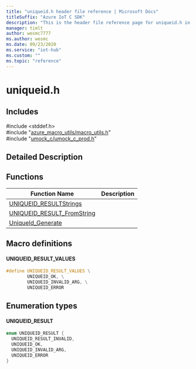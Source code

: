 ```yaml
---                             
title: "uniqueid.h header file reference | Microsoft Docs" 
titleSuffix: "Azure IoT C SDK"            
description: "This is the header file reference page for uniqueid.h in the Azure IoT C SDK. This SDK is used with Azure IoT Hub and Azure IoT Hub Device Provisioning Service"            
manager: timlt                 
author: wesmc7777              
ms.author: wesmc               
ms.date: 09/23/2020                    
ms.service: "iot-hub"             
ms.custom: ""                
ms.topic: "reference"        
---                            
```


# uniqueid.h 

## Includes

\#include <stddef.h>  
\#include "[azure_macro_utils/macro_utils.h](macro-utils-h.md)"  
\#include "[umock_c/umock_c_prod.h](umock-c-prod-h.md)"  

## Detailed Description

## Functions

Function Name                  | Description                                
--------------------------------|---------------------------------------------
[UNIQUEID_RESULTStrings](./uniqueid-h/uniqueid-resultstrings.md)            | 
[UNIQUEID_RESULT_FromString](./uniqueid-h/uniqueid-result-fromstring.md)            | 
[UniqueId_Generate](./uniqueid-h/uniqueid-generate.md)            | 

## Macro definitions

#### UNIQUEID_RESULT_VALUES

```C
#define UNIQUEID_RESULT_VALUES \
        UNIQUEID_OK, \
        UNIQUEID_INVALID_ARG, \
        UNIQUEID_ERROR 
```

## Enumeration types

#### UNIQUEID_RESULT

```C
enum UNIQUEID_RESULT {
  UNIQUEID_RESULT_INVALID,
  UNIQUEID_OK,
  UNIQUEID_INVALID_ARG,
  UNIQUEID_ERROR
}
```

